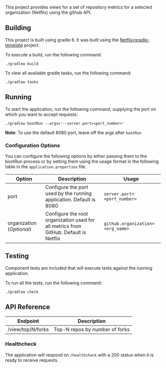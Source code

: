 This project provides views for a set of repository metrics for a selected organization (Netflix) using the
github API.

## Building

This project is built using gradle 6. It was built using
the [Netflix/gradle-template](https://github.com/Netflix/gradle-template) project.

To execute a build, run the following command:
```
./gradlew build
```

To view all available gradle tasks, run the following command:
```
./gradlew tasks
```

## Running

To start the application, run the following command, supplying the port on which you
want to accept requests:
```
./gradlew bootRun --args='--server.port=<port_number>'
```
**Note**: To use the default 8080 port, leave off the args after `bootRun`

### Configuration Options
You can configure the following options by either passing them to the bootRun process
or by setting them using the usage format in the following table in the
`application.properties` file.

| Option           | Description                   | Usage              |
| ---------------- | -------------------------------------------------- | -------------------
|port              | Configure the port used by the running application. Default is 8080| `server.port=<port_number>` |
|organization (_Optional_)| Configure the root organization used for all metrics from GitHub. Default is Netflix| `github.organization=<org_name>` |


## Testing

Component tests are included that will execute tests against the running application.

To run all the tests, run the following command:
```
./gradlew check
```

## API Reference

| Endpoint         | Description                   |
| ---------------- | ----------------------------- |
|/view/top/N/forks | Top-N repos by number of forks|

### Healthcheck
The application will respond on `/healthcheck` with a 200 status when it is ready to receive requests.



